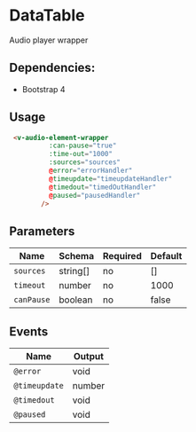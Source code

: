 # DataTable

Audio player wrapper

## Dependencies:

- Bootstrap 4

## Usage

```html
 <v-audio-element-wrapper
          :can-pause="true"
          :time-out="1000"
          :sources="sources"
          @error="errorHandler"
          @timeupdate="timeupdateHandler"
          @timedout="timedOutHandler"
          @paused="pausedHandler"
        />
```

## Parameters

| Name            | Schema   | Required | Default |
| --------------- | -------- | -------- | ------- |
| `sources`       | string[] | no       | []      |
| `timeout`       | number   | no       | 1000    |
| `canPause`      | boolean  | no       | false   |

## Events

| Name                  | Output   |
| --------------------- | -------- |
| `@error`               | void     |
| `@timeupdate`          | number   |
| `@timedout`            | void     |
| `@paused`              | void     |
